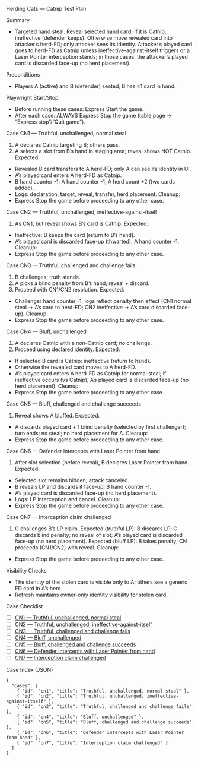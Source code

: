 Herding Cats — Catnip Test Plan

Summary
- Targeted hand steal. Reveal selected hand card; if it is Catnip, ineffective (defender keeps). Otherwise move revealed card into attacker’s herd-FD; only attacker sees its identity. Attacker’s played card goes to herd-FD as Catnip unless ineffective-against-itself triggers or a Laser Pointer interception stands; in those cases, the attacker’s played card is discarded face-up (no herd placement).

Preconditions
- Players A (active) and B (defender) seated; B has ≥1 card in hand.

Playwright Start/Stop
- Before running these cases: Express Start the game.
- After each case: ALWAYS Express Stop the game (table page → “Express stop”/“Quit game”).

<a id="cn1"></a>
Case CN1 — Truthful, unchallenged, normal steal
1) A declares Catnip targeting B; others pass.
2) A selects a slot from B’s hand in staging area; reveal shows NOT Catnip.
Expected:
- Revealed B card transfers to A herd-FD; only A can see its identity in UI.
- A’s played card enters A herd-FD as Catnip.
- B hand counter -1; A hand counter -1; A herd count +2 (two cards added).
- Logs: declaration, target, reveal, transfer, herd placement.
Cleanup:
- Express Stop the game before proceeding to any other case.

<a id="cn2"></a>
Case CN2 — Truthful, unchallenged, ineffective-against-itself
1) As CN1, but reveal shows B’s card is Catnip.
Expected:
- Ineffective: B keeps the card (return to B’s hand).
- A’s played card is discarded face-up (thwarted); A hand counter -1.
Cleanup:
- Express Stop the game before proceeding to any other case.

<a id="cn3"></a>
Case CN3 — Truthful, challenged and challenge fails
1) B challenges; truth stands.
2) A picks a blind penalty from B’s hand; reveal + discard.
3) Proceed with CN1/CN2 resolution.
Expected:
- Challenger hand counter -1; logs reflect penalty then effect (CN1 normal steal → A’s card to herd-FD; CN2 ineffective → A’s card discarded face-up).
Cleanup:
- Express Stop the game before proceeding to any other case.

<a id="cn4"></a>
Case CN4 — Bluff, unchallenged
1) A declares Catnip with a non-Catnip card; no challenge.
2) Proceed using declared identity.
Expected:
- If selected B card is Catnip: ineffective (return to hand).
- Otherwise the revealed card moves to A herd-FD.
- A’s played card enters A herd-FD as Catnip for normal steal; if ineffective occurs (vs Catnip), A’s played card is discarded face-up (no herd placement).
Cleanup:
- Express Stop the game before proceeding to any other case.

<a id="cn5"></a>
Case CN5 — Bluff, challenged and challenge succeeds
1) Reveal shows A bluffed.
Expected:
- A discards played card + 1 blind penalty (selected by first challenger); turn ends; no steal; no herd placement for A.
Cleanup:
- Express Stop the game before proceeding to any other case.

<a id="cn6"></a>
Case CN6 — Defender intercepts with Laser Pointer from hand
1) After slot selection (before reveal), B declares Laser Pointer from hand.
Expected:
- Selected slot remains hidden; attack canceled.
- B reveals LP and discards it face-up; B hand counter -1.
- A’s played card is discarded face-up (no herd placement).
- Logs: LP interception and cancel.
Cleanup:
- Express Stop the game before proceeding to any other case.

<a id="cn7"></a>
Case CN7 — Interception claim challenged
1) C challenges B’s LP claim.
Expected (truthful LP): B discards LP; C discards blind penalty; no reveal of slot; A’s played card is discarded face-up (no herd placement).
Expected (bluff LP): B takes penalty; CN proceeds (CN1/CN2) with reveal.
Cleanup:
- Express Stop the game before proceeding to any other case.

Visibility Checks
- The identity of the stolen card is visible only to A; others see a generic FD card in A’s herd.
- Refresh maintains owner-only identity visibility for stolen card.

Case Checklist
- [ ] [CN1 — Truthful, unchallenged, normal steal](#cn1)
- [ ] [CN2 — Truthful, unchallenged, ineffective-against-itself](#cn2)
- [ ] [CN3 — Truthful, challenged and challenge fails](#cn3)
- [ ] [CN4 — Bluff, unchallenged](#cn4)
- [ ] [CN5 — Bluff, challenged and challenge succeeds](#cn5)
- [ ] [CN6 — Defender intercepts with Laser Pointer from hand](#cn6)
- [ ] [CN7 — Interception claim challenged](#cn7)

Case Index (JSON)
```
{
  "cases": [
    { "id": "cn1", "title": "Truthful, unchallenged, normal steal" },
    { "id": "cn2", "title": "Truthful, unchallenged, ineffective-against-itself" },
    { "id": "cn3", "title": "Truthful, challenged and challenge fails" },
    { "id": "cn4", "title": "Bluff, unchallenged" },
    { "id": "cn5", "title": "Bluff, challenged and challenge succeeds" },
    { "id": "cn6", "title": "Defender intercepts with Laser Pointer from hand" },
    { "id": "cn7", "title": "Interception claim challenged" }
  ]
}
```
